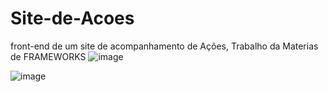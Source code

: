 # Site-de-Acoes
front-end de um site de acompanhamento de Ações, Trabalho da Materias de FRAMEWORKS 
![image](https://github.com/user-attachments/assets/9e6f1bf1-f22e-4883-8911-55636931c157)

![image](https://github.com/user-attachments/assets/991b2721-3634-4fb3-a222-f7e6a3b1becb)


